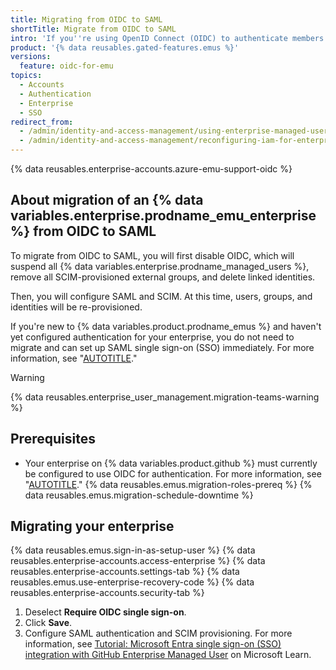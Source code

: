```yaml
---
title: Migrating from OIDC to SAML
shortTitle: Migrate from OIDC to SAML
intro: 'If you''re using OpenID Connect (OIDC) to authenticate members in your {% data variables.enterprise.prodname_emu_enterprise %}, you can migrate to SAML SSO.'
product: '{% data reusables.gated-features.emus %}'
versions:
  feature: oidc-for-emu
topics:
  - Accounts
  - Authentication
  - Enterprise
  - SSO
redirect_from:
  - /admin/identity-and-access-management/using-enterprise-managed-users-for-iam/migrating-from-oidc-to-saml
  - /admin/identity-and-access-management/reconfiguring-iam-for-enterprise-managed-users/migrating-from-oidc-to-saml
---
```


{% data reusables.enterprise-accounts.azure-emu-support-oidc %}

## About migration of an {% data variables.enterprise.prodname_emu_enterprise %} from OIDC to SAML

To migrate from OIDC to SAML, you will first disable OIDC, which will suspend all {% data variables.enterprise.prodname_managed_users %}, remove all SCIM-provisioned external groups, and delete linked identities.

Then, you will configure SAML and SCIM. At this time, users, groups, and identities will be re-provisioned.

If you're new to {% data variables.product.prodname_emus %} and haven't yet configured authentication for your enterprise, you do not need to migrate and can set up SAML single sign-on (SSO) immediately. For more information, see "[AUTOTITLE](/admin/identity-and-access-management/using-enterprise-managed-users-for-iam/configuring-saml-single-sign-on-for-enterprise-managed-users)."

> [!WARNING]
> {% data reusables.enterprise_user_management.migration-teams-warning %}

## Prerequisites

* Your enterprise on {% data variables.product.github %} must currently be configured to use OIDC for authentication. For more information, see "[AUTOTITLE](/admin/identity-and-access-management/using-enterprise-managed-users-for-iam/configuring-oidc-for-enterprise-managed-users)."
{% data reusables.emus.migration-roles-prereq %}
{% data reusables.emus.migration-schedule-downtime %}

## Migrating your enterprise

{% data reusables.emus.sign-in-as-setup-user %}
{% data reusables.enterprise-accounts.access-enterprise %}
{% data reusables.enterprise-accounts.settings-tab %}
{% data reusables.emus.use-enterprise-recovery-code %}
{% data reusables.enterprise-accounts.security-tab %}
1. Deselect **Require OIDC single sign-on**.
1. Click **Save**.
1. Configure SAML authentication and SCIM provisioning. For more information, see [Tutorial: Microsoft Entra single sign-on (SSO) integration with GitHub Enterprise Managed User](https://learn.microsoft.com/entra/identity/saas-apps/github-enterprise-managed-user-tutorial) on Microsoft Learn.
